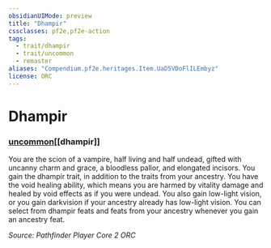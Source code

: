 ```yaml
---
obsidianUIMode: preview
title: "Dhampir"
cssclasses: pf2e,pf2e-action
tags:
  - trait/dhampir
  - trait/uncommon
  - remaster
aliases: "Compendium.pf2e.heritages.Item.UaD5VDoFlILEmbyz"
license: ORC
---
```

# Dhampir

### [uncommon](uncommon "Uncommon Rarity Trait")[[dhampir]]






You are the scion of a vampire, half living and half undead, gifted with uncanny charm and grace, a bloodless pallor, and elongated incisors. You gain the dhampir trait, in addition to the traits from your ancestry. You have the void healing ability, which means you are harmed by vitality damage and healed by void effects as if you were undead. You also gain low-light vision, or you gain darkvision if your ancestry already has low-light vision. You can select from dhampir feats and feats from your ancestry whenever you gain an ancestry feat.

*Source: Pathfinder Player Core 2*
*ORC*